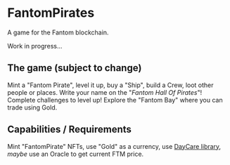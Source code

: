 # FantomPirates
A game for the Fantom blockchain.

Work in progress...


## The game (subject to change)
Mint a "Fantom Pirate", level it up, buy a "Ship", build a Crew, loot other people or places.
Write your name on the "_Fantom Hall Of Pirates_"!
Complete challenges to level up!
Explore the "Fantom Bay" where you can trade using Gold.


## Capabilities / Requirements
Mint "FantomPirate" NFTs, use "Gold" as a currency, use [DayCare library](https://github.com/abdullathedruid/daycare_manager), _maybe_ use an Oracle to get current FTM price.
